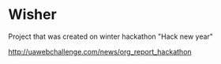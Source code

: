 # Wisher

Project that was created on winter hackathon
"Hack new year" 

http://uawebchallenge.com/news/org_report_hackathon
